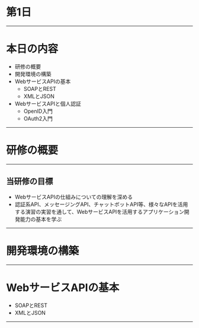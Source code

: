 # 第1日
---
# 本日の内容
- 研修の概要
- 開発環境の構築
- WebサービスAPIの基本
  - SOAPとREST
  - XMLとJSON
- WebサービスAPIと個人認証
  - OpenID入門
  - OAuth2入門

---

# 研修の概要

---
## 当研修の目標
- WebサービスAPIの仕組みについての理解を深める
- 認証系API、メッセージングAPI、チャットボットAPI等、様々なAPIを活用する演習の実習を通して、WebサービスAPIを活用するアプリケーション開発能力の基本を学ぶ

---

# 開発環境の構築

---

# WebサービスAPIの基本
- SOAPとREST
- XMLとJSON
---



